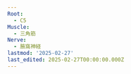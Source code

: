 ```yaml
---
Root:
  - C5
Muscle:
  - 三角筋
Nerve:
  - 腋窩神経
lastmod: '2025-02-27'
last_edited: 2025-02-27T00:00:00.000Z
---
```



